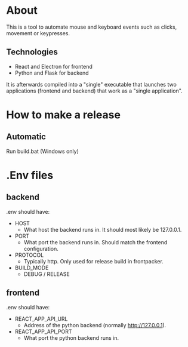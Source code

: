 # About
This is a tool to automate mouse and keyboard events such as clicks, movement or keypresses.

## Technologies
- React and Electron for frontend
- Python and Flask for backend

It is afterwards compiled into a "single" executable that launches two applications (frontend and backend) that work as a "single application".

# How to make a release
## Automatic
Run build.bat (Windows only)

# .Env files
## backend
.env should have:
- HOST
    - What host the backend runs in. It should most likely be 127.0.0.1.
- PORT
    - What port the backend runs in. Should match the frontend configuration.
- PROTOCOL
    - Typically http. Only used for release build in frontpacker.
- BUILD_MODE
    - DEBUG / RELEASE

## frontend
.env should have:
- REACT_APP_API_URL
    - Address of the python backend (normally http://127.0.0.1).
- REACT_APP_API_PORT
    - What port the python backend runs in.